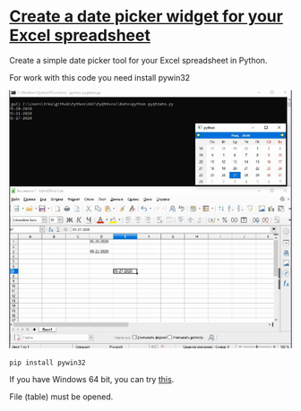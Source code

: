 # [Create a date picker widget for your Excel spreadsheet](https://learndataanalysis.org/create-a-date-picker-widget-for-your-excel-spreadsheet-pyqt5-tutorial/)

Create a simple date picker tool for your Excel spreadsheet in Python.

For work with this code you need install pywin32

![](demo.png)

```
pip install pywin32
```

If you have Windows 64 bit, you can try [this](https://sourceforge.net/projects/pywin32/files/pywin32/Build%20219/).

File (table) must be opened.